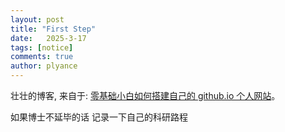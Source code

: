 ```yaml
---
layout: post
title: "First Step"
date:   2025-3-17
tags: [notice]
comments: true
author: plyance
---
```



<!-- more -->

壮壮的博客, 来自于: [零基础小白如何搭建自己的 github.io 个人网站](https://pianfan.github.io/build_own_website/)。

如果博士不延毕的话 记录一下自己的科研路程
